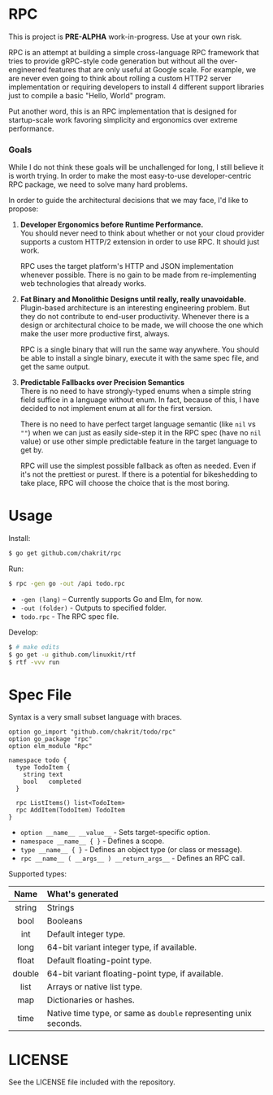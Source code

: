 # RPC

This is project is **PRE-ALPHA** work-in-progress. Use at your own risk.

RPC is an attempt at building a simple cross-language RPC framework that tries
to provide gRPC-style code generation but without all the over-engineered
features that are only useful at Google scale. For example, we are never even
going to think about rolling a custom HTTP2 server implementation or requiring
developers to install 4 different support libraries just to compile a
basic "Hello, World" program.

Put another word, this is an RPC implementation that is designed for
startup-scale work favoring simplicity and ergonomics over extreme performance.

### Goals

While I do not think these goals will be unchallenged for long, I still believe
it is worth trying. In order to make the most easy-to-use developer-centric RPC
package, we need to solve many hard problems.

In order to guide the architectural decisions that we may face, I'd like to
propose:

1. **Developer Ergonomics before Runtime Performance.**  
   You should never need to think about whether or not your cloud provider
   supports a custom HTTP/2 extension in order to use RPC. It should just work.
   
   RPC uses the target platform's HTTP and JSON implementation whenever
   possible. There is no gain to be made from re-implementing web technologies
   that already works.
   
2. **Fat Binary and Monolithic Designs until really, really unavoidable.**  
   Plugin-based architecture is an interesting engineering problem. But they
   do not contribute to end-user productivity. Whenever there is a design or
   architectural choice to be made, we will choose the one which make the user
   more productive first, always.
   
   RPC is a single binary that will run the same way anywhere. You should be
   able to install a single binary, execute it with the same spec file, and get
   the same output.
   
3. **Predictable Fallbacks over Precision Semantics**  
   There is no need to have strongly-typed enums when a simple string field
   suffice in a language without enum. In fact, because of this, I have decided
   to not implement enum at all for the first version.
   
   There is no need to have perfect target language semantic (like `nil` vs `""`)
   when we can just as easily side-step it in the RPC spec (have no `nil` value)
   or use other simple predictable feature in the target language to get by.
   
   RPC will use the simplest possible fallback as often as needed. Even if it's
   not the prettiest or purest. If there is a potential for bikeshedding to take
   place, RPC will choose the choice that is the most boring.

# Usage

Install:

```sh
$ go get github.com/chakrit/rpc
```

Run:
```sh
$ rpc -gen go -out /api todo.rpc
```

* `-gen (lang)` – Currently supports Go and Elm, for now.
* `-out (folder)` - Outputs to specified folder.
* `todo.rpc` - The RPC spec file.

Develop:

```sh
$ # make edits
$ go get -u github.com/linuxkit/rtf
$ rtf -vvv run
```

# Spec File

Syntax is a very small subset language with braces.

```
option go_import "github.com/chakrit/todo/rpc"
option go_package "rpc"
option elm_module "Rpc"

namespace todo {
  type TodoItem {
    string text
    bool   completed
  }

  rpc ListItems() list<TodoItem>
  rpc AddItem(TodoItem) TodoItem
}
```

* `option __name__ __value__` - Sets target-specific option.
* `namespace __name__ { }` - Defines a scope.
* `type __name__ { }` - Defines an object type (or class or message).
* `rpc __name__ ( __args__ ) __return_args__` - Defines an RPC call.

Supported types:

| Name   | What's generated
| :--:   | :--
| string | Strings
| bool   | Booleans
| int    | Default integer type. 
| long   | 64-bit variant integer type, if available.
| float  | Default floating-point type.
| double | 64-bit variant floating-point type, if available.
| list   | Arrays or native list type.
| map    | Dictionaries or hashes.
| time   | Native time type, or same as `double` representing unix seconds.

# LICENSE

See the LICENSE file included with the repository.

